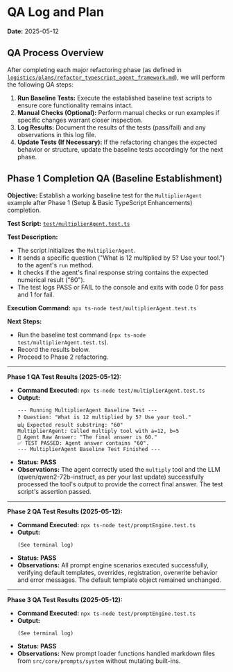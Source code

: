 # QA Log and Plan

**Date:** 2025-05-12

## QA Process Overview

After completing each major refactoring phase (as defined in [`logistics/plans/refactor_typescript_agent_framework.md`](logistics/plans/refactor_typescript_agent_framework.md)), we will perform the following QA steps:

1.  **Run Baseline Tests:** Execute the established baseline test scripts to ensure core functionality remains intact.
2.  **Manual Checks (Optional):** Perform manual checks or run examples if specific changes warrant closer inspection.
3.  **Log Results:** Document the results of the tests (pass/fail) and any observations in this log file.
4.  **Update Tests (If Necessary):** If the refactoring changes the expected behavior or structure, update the baseline tests accordingly for the next phase.

## Phase 1 Completion QA (Baseline Establishment)

**Objective:** Establish a working baseline test for the `MultiplierAgent` example after Phase 1 (Setup & Basic TypeScript Enhancements) completion.

**Test Script:** [`test/multiplierAgent.test.ts`](test/multiplierAgent.test.ts)

**Test Description:**

- The script initializes the `MultiplierAgent`.
- It sends a specific question ("What is 12 multiplied by 5? Use your tool.") to the agent's `run` method.
- It checks if the agent's final response string contains the expected numerical result ("60").
- The test logs PASS or FAIL to the console and exits with code 0 for pass and 1 for fail.

**Execution Command:** `npx ts-node test/multiplierAgent.test.ts`

**Next Steps:**

- Run the baseline test command (`npx ts-node test/multiplierAgent.test.ts`).
- Record the results below.
- Proceed to Phase 2 refactoring.

---

**Phase 1 QA Test Results (2025-05-12):**

- **Command Executed:** `npx ts-node test/multiplierAgent.test.ts`
- **Output:**
  ```
  --- Running MultiplierAgent Baseline Test ---
  ❓ Question: "What is 12 multiplied by 5? Use your tool."
  ակ Expected result substring: "60"
  MultiplierAgent: Called multiply tool with a=12, b=5
  🤖 Agent Raw Answer: "The final answer is 60."
  ✅ TEST PASSED: Agent answer contains "60".
  --- MultiplierAgent Baseline Test Finished ---
  ```
- **Status:** **PASS**
- **Observations:** The agent correctly used the `multiply` tool and the LLM (qwen/qwen2-72b-instruct, as per your last update) successfully processed the tool's output to provide the correct final answer. The test script's assertion passed.

---

**Phase 2 QA Test Results (2025-05-12):**

- **Command Executed:** `npx ts-node test/promptEngine.test.ts`
- **Output:**
  ```
  (See terminal log)
  ```
- **Status:** **PASS**
- **Observations:** All prompt engine scenarios executed successfully, verifying
  default templates, overrides, registration, overwrite behavior and error
  messages. The default template object remained unchanged.

---

**Phase 3 QA Test Results (2025-05-12):**

- **Command Executed:** `npx ts-node test/promptEngine.test.ts`
- **Output:**
  ```
  (See terminal log)
  ```
- **Status:** **PASS**
- **Observations:** New prompt loader functions handled markdown files from
  `src/core/prompts/system` without mutating built-ins.
